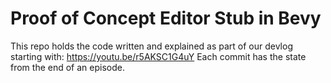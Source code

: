# Proof of Concept Editor Stub in Bevy

This repo holds the code written and explained as part of our devlog starting with: https://youtu.be/r5AKSC1G4uY
Each commit has the state from the end of an episode.
